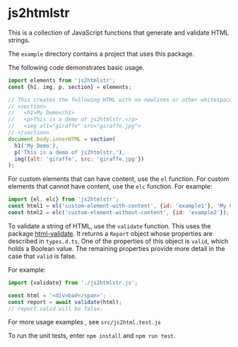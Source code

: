 # js2htmlstr

This is a collection of JavaScript functions
that generate and validate HTML strings.

The `example` directory contains a project that uses this package.

The following code demonstrates basic usage.

```js
import elements from 'js2htmlstr';
const {h1, img, p, section} = elements;

// This creates the following HTML with no newlines or other whitespace.
// <section>
//   <h1>My Demo</h1>
//   <p>This is a demo of js2htmlstr.</p>
//   <img alt="giraffe" src="giraffe.jpg">
// </section>
document.body.innerHTML = section(
  h1('My Demo'),
  p('This is a demo of js2htmlstr.'),
  img({alt: 'giraffe', src: 'giraffe.jpg'})
);
```

For custom elements that can have content, use the `el` function.
For custom elements that cannot have content, use the `elc` function.
For example:

```js
import {el, elc} from 'js2htmlstr';
const html1 = el('custom-element-with-content', {id: 'example1'}, 'My Content');
const html2 = elc('custom-element-without-content', {id: 'example2'});
```

To validate a string of HTML, use the `validate` function.
This uses the package [html-validate](https://www.npmjs.com/package/html-validate).
It returns a `Report` object whose properties are described in `types.d.ts`.
One of the properties of this object is `valid`, which holds a Boolean value.
The remaining properties provide more detail in the case that `valid` is false.

For example:

```js
import {validate} from './js2htmlstr.js';

const html = '<div>bad</span>';
const report = await validate(html);
// report.valid will be false.
```

For more usage examples , see `src/js2html.test.js`

To run the unit tests, enter `npm install` and `npm run test`.

